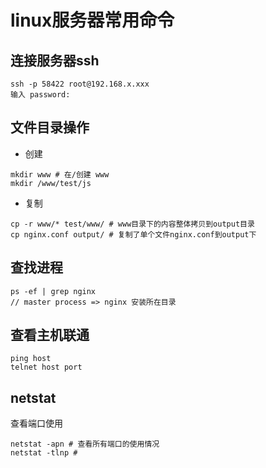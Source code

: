 # linux服务器常用命令

## 连接服务器ssh
```
ssh -p 58422 root@192.168.x.xxx
输入 password: 
```

## 文件目录操作
- 创建
```shell
mkdir www # 在/创建 www
mkdir /www/test/js
```
- 复制
```shell
cp -r www/* test/www/ # www目录下的内容整体拷贝到output目录
cp nginx.conf output/ # 复制了单个文件nginx.conf到output下
```

## 查找进程
```
ps -ef | grep nginx
// master process => nginx 安装所在目录
```

## 查看主机联通
```
ping host
telnet host port
```

## netstat
查看端口使用
```shell
netstat -apn # 查看所有端口的使用情况
netstat -tlnp # 
```